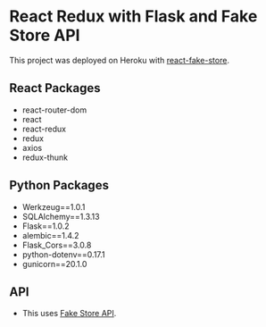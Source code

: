 # React Redux with Flask and Fake Store API

This project was deployed on Heroku with [react-fake-store](https://react-fake-store.herokuapp.com/).

## React Packages
- react-router-dom
- react
- react-redux
- redux
- axios
- redux-thunk

## Python Packages
- Werkzeug==1.0.1
- SQLAlchemy==1.3.13
- Flask==1.0.2
- alembic==1.4.2
- Flask_Cors==3.0.8
- python-dotenv==0.17.1
- gunicorn==20.1.0

## API
- This uses [Fake Store API](https://fakestoreapi.com/docs).
